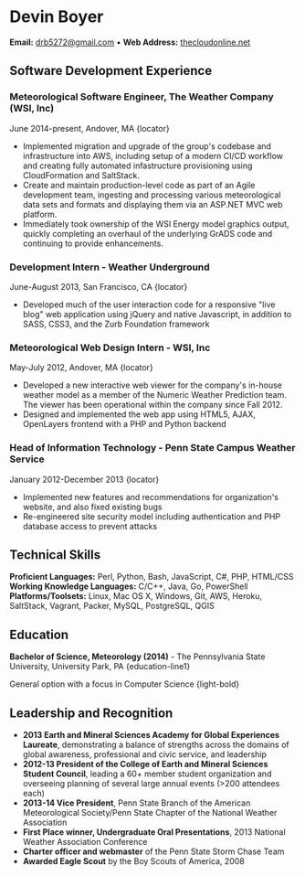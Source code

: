 # Devin Boyer
**Email:** drb5272@gmail.com  &bull;  **Web Address:** [thecloudonline.net](https://thecloudonline.net)

## Software Development Experience
### Meteorological Software Engineer, The Weather Company (WSI, Inc)
June 2014-present, Andover, MA
{locator}
* Implemented migration and upgrade of the group's codebase and infrastructure into AWS, including setup of a modern CI/CD workflow and creating fully automated infastructure provisioning using CloudFormation and SaltStack.
* Create and maintain production-level code as part of an Agile development team, ingesting and processing various meteorological data sets and formats and displaying them via an ASP.NET MVC web platform.
*  Immediately took ownership of the WSI Energy model graphics output, quickly completing an overhaul of the underlying GrADS code and continuing to provide enhancements.
### Development Intern - Weather Underground
June-August 2013, San Francisco, CA
{locator}
* Developed much of the user interaction code for a responsive "live blog" web application using jQuery and native Javascript, in addition to SASS, CSS3, and the Zurb Foundation framework
### Meteorological Web Design Intern - WSI, Inc
May-July 2012, Andover, MA
{locator}
* Developed a new interactive web viewer for the company's in-house weather model as a member of the Numeric Weather Prediction team. The viewer has been operational within the company since Fall 2012.
* Designed and implemented the web app using HTML5, AJAX, OpenLayers frontend with a PHP and Python backend
### Head of Information Technology - Penn State Campus Weather Service
January 2012-December 2013
{locator}
* Implemented new features and recommendations for organization's website, and also fixed existing bugs
* Re-engineered site security model including authentication and PHP database access to prevent attacks
## Technical Skills
**Proficient Languages:** Perl, Python, Bash, JavaScript, C#, PHP, HTML/CSS
**Working Knowledge Languages:** C/C++, Java, Go, PowerShell
**Platforms/Toolsets:** Linux, Mac OS X, Windows, Git, AWS, Heroku, SaltStack, Vagrant, Packer, MySQL, PostgreSQL, QGIS
## Education
**Bachelor of Science, Meteorology (2014)** - The Pennsylvania State University, University Park, PA 
{education-line1}

General option with a focus in Computer Science
{light-bold}
## Leadership and Recognition
* **2013 Earth and Mineral Sciences Academy for Global Experiences Laureate**, demonstrating a balance of strengths across the domains of global awareness, professional and civic service, and leadership
* **2012-13 President of the College of Earth and Mineral Sciences Student Council**, leading a 60+ member student organization and overseeing planning of several large annual events (>200 attendees each)
* **2013-14 Vice President**, Penn State Branch of the American Meteorological Society/Penn State Chapter of the National Weather Association
* **First Place winner, Undergraduate Oral Presentations**, 2013 National Weather Association Conference
* **Charter officer and webmaster** of the Penn State Storm Chase Team
* **Awarded Eagle Scout** by the Boy Scouts of America, 2008